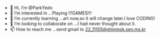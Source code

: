 - 👋 Hi, I’m @ParkYedo
- 👀 I’m interested in ...Playing !!!GAMES!!!
- 🌱 I’m currently learning ...art now,so it will change later.I love CODING!
- 💞️ I’m looking to collaborate on ...I had never thought about it.
- 📫 How to reach me ...send gmail to 22_11105@shinmok.sen.ms.kr

<!---
ParkYedo/ParkYedo is a ✨ special ✨ repository because its `README.md` (this file) appears on your GitHub profile.
You can click the Preview link to take a look at your changes.
--->
